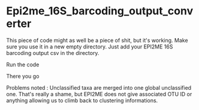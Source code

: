# Epi2me_16S_barcoding_output_converter
This piece of code might as well be a piece of shit, but it's working. 
Make sure you use it in a new empty directory. 
Just add your EPI2ME 16S barcoding output csv in the directory. 

Run the code

There you go

Problems noted : Unclassified taxa are merged into one global unclassified one.
That's really a shame, but EPI2ME does not give associated OTU ID or anything allowing us to climb back to clustering informations. 

